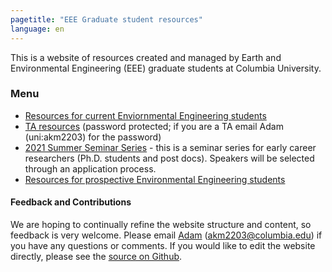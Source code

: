 ```yaml
---
pagetitle: "EEE Graduate student resources"
language: en
---
```


This is a website of resources created and managed by Earth and
Environmental Engineering (EEE) graduate students at Columbia
University.

### Menu

- [Resources for current Enviornmental Engineering students](current-student-resources.md)
- [TA resources](ta-resources.md) (password protected; if you are a TA
  email Adam (uni:akm2203) for the password)
- [2021 Summer Seminar Series](seminar-series.md) - this is a seminar
  series for early career researchers (Ph.D. students and post
  docs). Speakers will be selected through an application process.
- [Resources for prospective Environmental Engineering students](prospective-student-resources.md)

#### Feedback and Contributions

We are hoping to continually refine the website structure and content,
so feedback is very welcome. Please email
[Adam](http://www.columbia.edu/~akm2203/) (akm2203@columbia.edu) if
you have any questions or comments. If you would like to edit the
website directly, please see the [source on
Github](https://github.com/massma/eee-grad-website).

